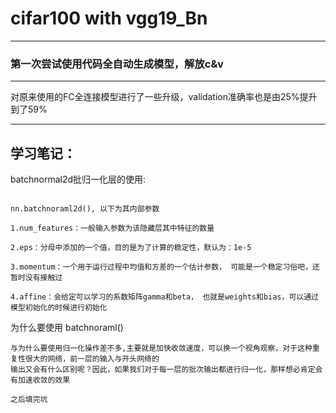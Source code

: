 # cifar100 with vgg19_Bn

***

### 第一次尝试使用代码全自动生成模型，解放c&v

***
对原来使用的FC全连接模型进行了一些升级，validation准确率也是由25%提升到了59%

***
## 学习笔记： 

batchnormal2d批归一化层的使用:
````

nn.batchnoraml2d(), 以下为其内部参数

1.num_features：一般输入参数为该隐藏层其中特征的数量

2.eps：分母中添加的一个值，目的是为了计算的稳定性，默认为：1e-5

3.momentum：一个用于运行过程中均值和方差的一个估计参数， 可能是一个稳定习俗吧，还暂时没有接触过

4.affine：会给定可以学习的系数矩阵gamma和beta， 也就是weights和bias，可以通过模型初始化的时候进行初始化

````

为什么要使用 batchnoraml()

````
与为什么要使用归一化操作差不多,主要就是加快收敛速度，可以换一个视角观察，对于这种重复性很大的网络，前一层的输入与开头网络的
输出又会有什么区别呢？因此，如果我们对于每一层的批次输出都进行归一化，那样想必肯定会有加速收敛的效果

之后填完坑
````